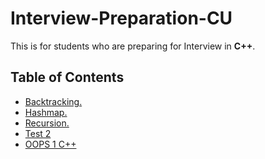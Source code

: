 # Interview-Preparation-CU

This is for students who are preparing for Interview in **C++**.

## **Table of Contents**

* [Backtracking.](https://github.com/yakshitbindal/Interview-Preparation-CU/tree/master/Backtracking/)
* [Hashmap.](https://github.com/yakshitbindal/Interview-Preparation-CU/tree/master/Hashmap)
* [Recursion.](https://github.com/yakshitbindal/Interview-Preparation-CU/tree/master/Recursion)
* [Test 2](https://github.com/yakshitbindal/Interview-Preparation-CU/tree/master/Test%202(Not%20done))
* [OOPS 1 C++](https://github.com/yakshitbindal/Interview-Preparation-CU/tree/master/OOPS%201%20C++)
